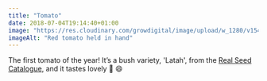 ```yaml
---
title: "Tomato"
date: 2018-07-04T19:14:40+01:00
image: "https://res.cloudinary.com/growdigital/image/upload/w_1280/v1544264868/tomato-42481040104.jpg"
imageAlt: "Red tomato held in hand"
---
```


The first tomato of the year! It’s a bush variety, 'Latah', from the [Real Seed Catalogue](http://realseeds.co.uk/tomatoes_bush.html), and it tastes lovely 🍅 😄
